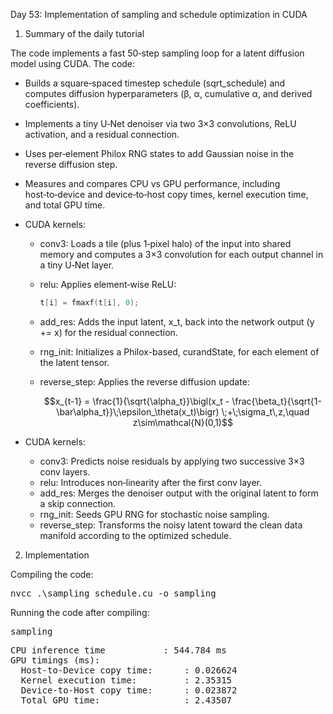 Day 53: Implementation of sampling and schedule optimization in CUDA

1) Summary of the daily tutorial

The code implements a fast 50‑step sampling loop for a latent diffusion model using CUDA. The code:

- Builds a square‑spaced timestep schedule (sqrt_schedule) and computes diffusion hyperparameters (β, α, cumulative α, and derived coefficients).
- Implements a tiny U‑Net denoiser via two 3×3 convolutions, ReLU activation, and a residual connection.
- Uses per‑element Philox RNG states to add Gaussian noise in the reverse diffusion step.
- Measures and compares CPU vs GPU performance, including host‑to‑device and device‑to‑host copy times, kernel execution time, and total GPU time.

- CUDA kernels:
  - conv3: Loads a tile (plus 1‑pixel halo) of the input into shared memory and computes a 3×3 convolution for each output channel in a tiny U‑Net layer.
  - relu: Applies element‑wise ReLU:  

    ```cpp
    t[i] = fmaxf(t[i], 0);
    ```
  - add_res: Adds the input latent, x_t, back into the network output (y += x) for the residual connection.
  - rng_init: Initializes a Philox-based, curandState, for each element of the latent tensor.
  - reverse_step: Applies the reverse diffusion update:  

    ```math
    x_{t-1} = \frac{1}{\sqrt{\alpha_t}}\bigl(x_t - \frac{\beta_t}{\sqrt{1-\bar\alpha_t}}\;\epsilon_\theta(x_t)\bigr)
              \;+\;\sigma_t\,z,\quad z\sim\mathcal{N}(0,1)
    ```

- CUDA kernels:
  - conv3: Predicts noise residuals by applying two successive 3×3 conv layers.
  - relu: Introduces non‑linearity after the first conv layer.
  - add_res: Merges the denoiser output with the original latent to form a skip connection.
  - rng_init: Seeds GPU RNG for stochastic noise sampling.
  - reverse_step: Transforms the noisy latent toward the clean data manifold according to the optimized schedule.

2) Implementation

Compiling the code:

<pre>nvcc .\sampling_schedule.cu -o sampling</pre>

Running the code after compiling:

<pre>sampling</pre>

<pre>CPU inference time           : 544.784 ms
GPU timings (ms):
  Host-to-Device copy time:      : 0.026624
  Kernel execution time:         : 2.35315
  Device-to-Host copy time:      : 0.023872
  Total GPU time:                : 2.43507</pre>